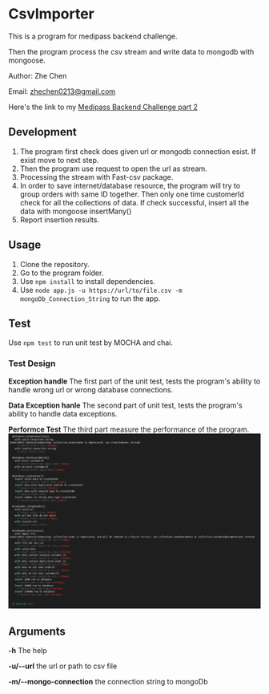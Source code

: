 # CsvImporter
This is a program for medipass backend challenge.

Then the program process the csv stream and write data to mongodb with mongoose.

Author: Zhe Chen

Email: zhechen0213@gmail.com

Here's the link to my [Medipass Backend Challenge part 2](https://github.com/nobodyczcz/OrderArranger)

## Development

1. The program first check does given url or mongodb connection esist. If exist move to next step.
2. Then the program use request to open the url as stream.
3. Processing the stream with Fast-csv package.
4. In order to save internet/database resource, the program will try to group orders with same ID together. Then only one time customerId check for all the collections of data. If check successful, insert all the data with mongoose insertMany()
5. Report insertion results.

## Usage
1. Clone the repository.
2. Go to the program folder.
3. Use `npm install` to install dependencies.
4. Use `node app.js -u https://url/to/file.csv -m mongoDb_Connection_String` to run the app.

## Test
Use `npm test` to run unit test by MOCHA and chai.

### Test Design

**Exception handle** The first part of the unit test, tests the program's ability to handle wrong url or wrong database connections.

**Data Exception hanle** The second part of unit test, tests the program's ability to handle data exceptions.

**Performce Test** The third part measure the performance of the program.
![test result](https://raw.githubusercontent.com/nobodyczcz/CsvImporter/master/test/test_result.png)

## Arguments

**-h**  The help

**-u/--url**  the url or path to csv file

**-m/--mongo-connection** the connection string to mongoDb
